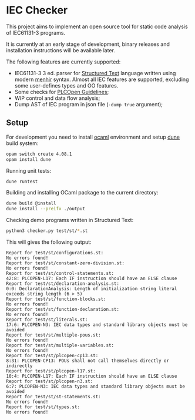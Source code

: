# IEC Checker
This project aims to implement an open source tool for static code analysis of IEC61131-3 programs.

It is currently at an early stage of development, binary releases and installation instructions will be available later.

The following features are currently supported:
+ IEC61131-3 3 ed. parser for [Structured Text](https://en.wikipedia.org/wiki/Structured_text) language written using modern [menhir](http://gallium.inria.fr/~fpottier/menhir/) syntax. Almost all IEC features are supported, excluding some user-defines types and OO features.
+ Some checks for [PLCOpen Guidelines](https://plcopen.org/software-construction-guidelines);
+ WIP control and data flow analysis;
+ Dump AST of IEC program in json file (`-dump true` argument);

## Setup

For development you need to install [ocaml](https://ocaml.org/docs/install.html) environment and setup [dune](https://dune.readthedocs.io/en/stable/quick-start.html) build system:
```bash
opam switch create 4.08.1
opam install dune
```

Running unit tests:
```bash
dune runtest
```

Building and installing OCaml package to the current directory:
```bash
dune build @install
dune install --preifx ./output
```

Checking demo programs written in Structured Text:
```bash
python3 checker.py test/st/*.st
```

This will gives the following output:
```
Report for test/st/configurations.st:
No errors found!
Report for test/st/constant-zero-division.st:
No errors found!
Report for test/st/control-statements.st:
42:8: PLCOPEN-L17: Each IF instruction should have an ELSE clause
Report for test/st/declaration-analysis.st:
0:0: DeclarationAnalysis: Length of initialization string literal exceeds string length (6 > 5)
Report for test/st/function-blocks.st:
No errors found!
Report for test/st/function-declaration.st:
No errors found!
Report for test/st/literals.st:
17:6: PLCOPEN-N3: IEC data types and standard library objects must be avoided
Report for test/st/multiple-pous.st:
No errors found!
Report for test/st/multiple-variables.st:
No errors found!
Report for test/st/plcopen-cp13.st:
8:31: PLCOPEN-CP13: POUs shall not call themselves directly or indirectly
Report for test/st/plcopen-l17.st:
10:4: PLCOPEN-L17: Each IF instruction should have an ELSE clause
Report for test/st/plcopen-n3.st:
6:7: PLCOPEN-N3: IEC data types and standard library objects must be avoided
Report for test/st/st-statements.st:
No errors found!
Report for test/st/types.st:
No errors found!
```
